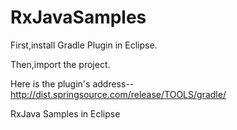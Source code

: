 # RxJavaSamples

First,install Gradle Plugin in Eclipse.

Then,import the project.

Here is the plugin's address--http://dist.springsource.com/release/TOOLS/gradle/

RxJava Samples in Eclipse
